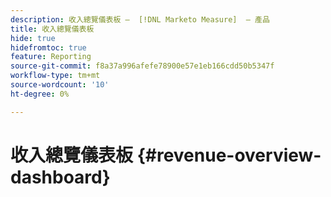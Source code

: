 ```yaml
---
description: 收入總覽儀表板 —  [!DNL Marketo Measure]  — 產品
title: 收入總覽儀表板
hide: true
hidefromtoc: true
feature: Reporting
source-git-commit: f8a37a996afefe78900e57e1eb166cdd50b5347f
workflow-type: tm+mt
source-wordcount: '10'
ht-degree: 0%

---
```


# 收入總覽儀表板 {#revenue-overview-dashboard}
